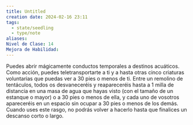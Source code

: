 ```yaml
---
title: Untitled
creation date: 2024-02-16 23:11
tags:
  - state/seedling
  - type/note
aliases: 
Nivel de Clase: 14
Mejora de Habilidad:
---
```

Puedes abrir mágicamente conductos temporales a destinos acuáticos. Como acción, puedes
teletransportarte a ti y a hasta otras cinco criaturas voluntarias que puedas ver a 30 pies o menos de ti. Entre un remolino de tentáculos, todos os desvaneceréis y reapareceréis hasta a 1 milla de
distancia en una masa de agua que hayas visto (con el tamaño de un estanque o mayor) o a 30 pies o menos de ella, y cada uno de vosotros apareceréis en un espacio sin ocupar a 30 pies o menos de los demás.
Cuando uses este rasgo, no podrás volver a hacerlo hasta que finalices un descanso corto o largo.